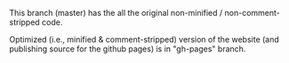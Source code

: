 This branch (master) has the all the original non-minified / non-comment-stripped code.

Optimized (i.e., minified & comment-stripped) version of the website (and publishing source for the github pages) is in "gh-pages" branch.